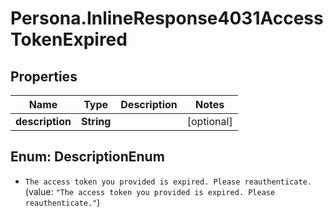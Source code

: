 # Persona.InlineResponse4031AccessTokenExpired

## Properties

Name | Type | Description | Notes
------------ | ------------- | ------------- | -------------
**description** | **String** |  | [optional] 



## Enum: DescriptionEnum


* `The access token you provided is expired. Please reauthenticate.` (value: `"The access token you provided is expired. Please reauthenticate."`)




